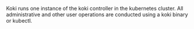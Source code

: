 Koki runs one instance of the koki controller in the kubernetes cluster. All administrative and other user operations are conducted using a koki binary or kubectl.



